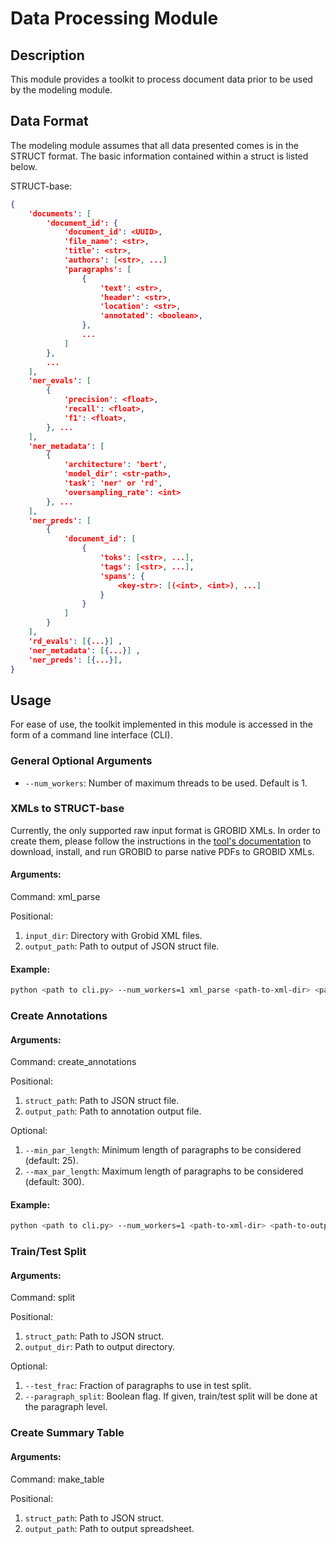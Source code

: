 # Data Processing Module
## Description
This module provides a toolkit to process document data prior to be used by the modeling module.

## Data Format
The modeling module assumes that all data presented comes is in the STRUCT format. The basic information contained within a struct is listed below.

STRUCT-base:
```json
{
    'documents': [
        'document_id': {
            'document_id': <UUID>,
            'file_name': <str>,
            'title': <str>,
            'authors': [<str>, ...]
            'paragraphs': [
                {
                    'text': <str>,
                    'header': <str>,
                    'location': <str>,
                    'annotated': <boolean>,
                },
                ...
            ]
        },
        ...
    ],
    'ner_evals': [
        {
            'precision': <float>,
            'recall': <float>,
            'f1': <float>,
        }, ...
    ],
    'ner_metadata': [
        {
            'architecture': 'bert',
            'model_dir': <str-path>,
            'task': 'ner' or 'rd',
            'oversampling_rate': <int>
        }, ...
    ],
    'ner_preds': [
        {
            'document_id': [
                {
                    'toks': [<str>, ...],
                    'tags': [<str>, ...],
                    'spans': {
                        <key-str>: [(<int>, <int>), ...]
                    }
                }
            ]
        }
    ],
    'rd_evals': [{...}] ,
    'ner_metadata': [{...}] ,
    'ner_preds': [{...}],
}
```

## Usage
For ease of use, the toolkit implemented in this module is accessed in the form of a command line interface (CLI).

### General Optional Arguments
* ``--num_workers``: Number of maximum threads to be used. Default is 1.

### XMLs to STRUCT-base
Currently, the only supported raw input format is GROBID XMLs. In order to create them, please follow the instructions in the [tool's documentation](https://grobid.readthedocs.io/en/latest/) to download, install, and run GROBID to parse native PDFs to GROBID XMLs.

#### Arguments:
Command: xml_parse

Positional: 
1. ``input_dir``: Directory with Grobid XML files.
2. ``output_path``: Path to output of JSON struct file.

#### Example: 
```bash
python <path to cli.py> --num_workers=1 xml_parse <path-to-xml-dir> <path-to-output-dir>/struct.json
```

### Create Annotations
#### Arguments:
Command: create_annotations

Positional: 
1. ``struct_path``: Path to JSON struct file.
2. ``output_path``: Path to annotation output file.

Optional:
1. ``--min_par_length``: Minimum length of paragraphs to be considered (default: 25).
2. ``--max_par_length``: Maximum length of paragraphs to be considered (default: 300).

#### Example: 
```bash
python <path to cli.py> --num_workers=1 <path-to-xml-dir> <path-to-output-dir>/tasks.csv
```

### Train/Test Split
#### Arguments:
Command: split

Positional:
1. ``struct_path``: Path to JSON struct.
2. ``output_dir``: Path to output directory.

Optional:
1. ``--test_frac``: Fraction of paragraphs to use in test split.
2. ``--paragraph_split``: Boolean flag. If given, train/test split will be done at the paragraph level.

### Create Summary Table
#### Arguments:
Command: make_table

Positional:
1. ``struct_path``: Path to JSON struct.
2. ``output_path``: Path to output spreadsheet.